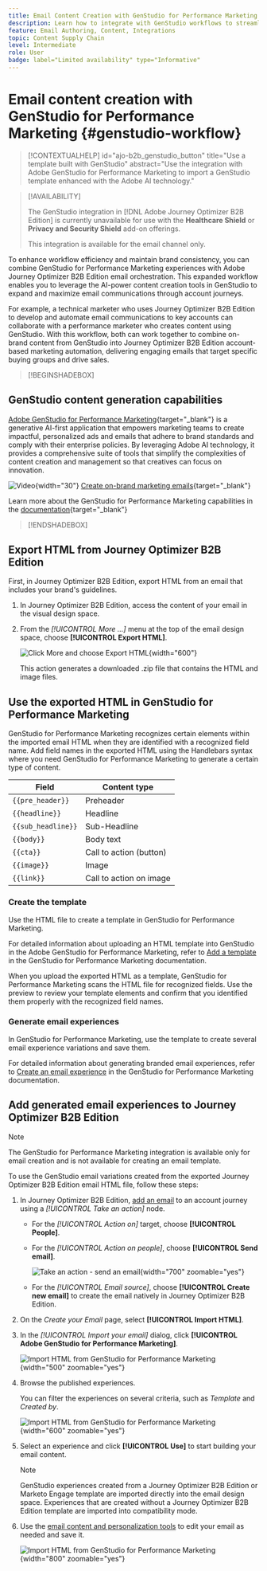 ```yaml
---
title: Email Content Creation with GenStudio for Performance Marketing
description: Learn how to integrate with GenStudio workflows to streamline email experience design.
feature: Email Authoring, Content, Integrations
topic: Content Supply Chain
level: Intermediate
role: User
badge: label="Limited availability" type="Informative"
---
```

# Email content creation with GenStudio for Performance Marketing {#genstudio-workflow}

>[!CONTEXTUALHELP]
>id="ajo-b2b_genstudio_button"
>title="Use a template built with GenStudio"
>abstract="Use the integration with Adobe GenStudio for Performance Marketing to import a GenStudio template enhanced with the Adobe AI technology."

>[!AVAILABILITY]
>
>The GenStudio integration in [!DNL Adobe Journey Optimizer B2B Edition] is currently unavailable for use with the **Healthcare Shield** or **Privacy and Security Shield** add-on offerings.
>
>This integration is available for the email channel only.

To enhance workflow efficiency and maintain brand consistency, you can combine GenStudio for Performance Marketing experiences with Adobe Journey Optimizer B2B Edition email orchestration. This expanded workflow enables you to leverage the AI-power content creation tools in GenStudio to expand and maximize email communications through account journeys.

For example, a technical marketer who uses Journey Optimizer B2B Edition to develop and automate email communications to key accounts can collaborate with a performance marketer who creates content using GenStudio. With this workflow, both can work together to combine on-brand content from GenStudio into Journey Optimizer B2B Edition account-based marketing automation, delivering engaging emails that target specific buying groups and drive sales.

>[!BEGINSHADEBOX]

## GenStudio content generation capabilities

[Adobe GenStudio for Performance Marketing](https://business.adobe.com/products/genstudio-for-performance-marketing.html){target="_blank"} is a generative AI-first application that empowers marketing teams to create impactful, personalized ads and emails that adhere to brand standards and comply with their enterprise policies. By leveraging Adobe AI technology, it provides a comprehensive suite of tools that simplify the complexities of content creation and management so that creatives can focus on innovation.

![Video](../../assets/do-not-localize/icon-video.svg){width="30"} [Create on-brand marketing emails](https://experienceleague.adobe.com/en/docs/genstudio-for-performance-marketing-learn/tutorials/creating-experiences/creating-on-brand-emails){target="_blank"}

Learn more about the GenStudio for Performance Marketing capabilities in the [documentation](https://experienceleague.adobe.com/en/docs/genstudio-for-performance-marketing/user-guide/home){target="_blank"}

>[!ENDSHADEBOX]

## Export HTML from Journey Optimizer B2B Edition

First, in Journey Optimizer B2B Edition, export HTML from an email that includes your brand's guidelines.

1. In Journey Optimizer B2B Edition, access the content of your email in the visual design space.

1. From the _[!UICONTROL More ...]_ menu at the top of the email design space, choose **[!UICONTROL Export HTML]**.

   ![Click More and choose Export HTML](./assets/email-export-html.png){width="600"}

   This action generates a downloaded .zip file that contains the HTML and image files.

## Use the exported HTML in GenStudio for Performance Marketing

GenStudio for Performance Marketing recognizes certain elements within the imported email HTML when they are identified with a recognized field name. Add field names in the exported HTML using the Handlebars syntax where you need GenStudio for Performance Marketing to generate a certain type of content.

| Field             | Content type              |
| ----------------- | ------------------------- |
| `{{pre_header}}`  | Preheader                 |
| `{{headline}}`    | Headline                  |
| `{{sub_headline}}`| Sub-Headline              |
| `{{body}}`        | Body text                 |
| `{{cta}}`         | Call to action (button)   |
| `{{image}}`       | Image                     |
| `{{link}}`        | Call to action on image   |

### Create the template

Use the HTML file to create a template in GenStudio for Performance Marketing.

For detailed information about uploading an HTML template into GenStudio in the Adobe GenStudio for Performance Marketing, refer to [Add a template](https://experienceleague.adobe.com/en/docs/genstudio-for-performance-marketing/user-guide/content/templates/use-templates#add-a-template) in the GenStudio for Performance Marketing documentation.

When you upload the exported HTML as a template, GenStudio for Performance Marketing scans the HTML file for recognized fields. Use the preview to review your template elements and confirm that you identified them properly with the recognized field names.

### Generate email experiences

In GenStudio for Performance Marketing, use the template to create several email experience variations and save them.

For detailed information about generating branded email experiences, refer to [Create an email experience](https://experienceleague.adobe.com/en/docs/genstudio-for-performance-marketing/user-guide/create/create-email-experience) in the GenStudio for Performance Marketing documentation.

## Add generated email experiences to Journey Optimizer B2B Edition

>[!NOTE]
>
>The GenStudio for Performance Marketing integration is available only for email creation and is not available for creating an email template.

To use the GenStudio email variations created from the exported Journey Optimizer B2B Edition email HTML file, follow these steps:

1. In Journey Optimizer B2B Edition, [add an email](./add-email.md) to an account journey using a _[!UICONTROL Take an action]_ node.

   * For the _[!UICONTROL Action on]_ target, choose **[!UICONTROL People]**.

   * For the _[!UICONTROL Action on people]_, choose **[!UICONTROL Send email]**.

     ![Take an action - send an email](./assets/journey-node-send-email.png){width="700" zoomable="yes"}

   * For the _[!UICONTROL Email source]_, choose **[!UICONTROL Create new email]** to create the email natively in Journey Optimizer B2B Edition. 

1. On the _Create your Email_ page, select **[!UICONTROL Import HTML]**.

1. In the _[!UICONTROL Import your email]_ dialog, click **[!UICONTROL Adobe GenStudio for Performance Marketing]**.

   ![Import HTML from GenStudio for Performance Marketing](./assets/email-import-html-genstudio.png){width="500" zoomable="yes"}

1. Browse the published experiences.

   You can filter the experiences on several criteria, such as _Template_ and _Created by_.

   ![Import HTML from GenStudio for Performance Marketing](./assets/email-import-select-gen-studio-experience.png){width="600" zoomable="yes"}

1. Select an experience and click **[!UICONTROL Use]** to start building your email content.

   >[!NOTE]
   >
   >GenStudio experiences created from a Journey Optimizer B2B Edition or Marketo Engage template are imported directly into the email design space. Experiences that are created without a Journey Optimizer B2B Edition template are imported into compatibility mode.

1. Use the [email content and personalization tools](./email-authoring.md) to edit your email as needed and save it.

   ![Import HTML from GenStudio for Performance Marketing](./assets/email-imported-experience.png){width="800" zoomable="yes"}
